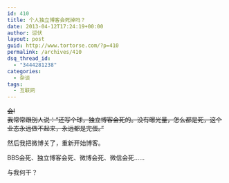 ```yaml
---
id: 410
title: 个人独立博客会死掉吗？
date: 2013-04-12T17:24:19+00:00
author: 愆伏
layout: post
guid: http://www.tortorse.com/?p=410
permalink: /archives/410
dsq_thread_id:
  - "3444281238"
categories:
  - 杂谈
tags:
  - 互联网
---
```

<del datetime="2013-04-12T09:35:50+00:00">会!<br /> 我常常跟别人说：“还写个球，独立博客会死的。没有曝光量，怎么都是死，这个业态永远做不起来，永远都是完蛋。”</del>
  
然后我把微博关了，重新开始博客。
  
BBS会死、独立博客会死、微博会死、微信会死……
  
与我何干？